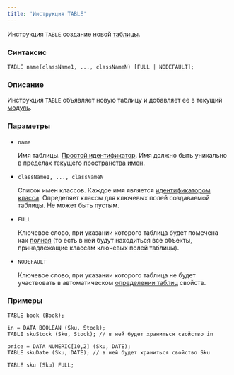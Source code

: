 ```yaml
---
title: 'Инструкция TABLE'
---
```


Инструкция `TABLE` создание новой [таблицы](Tables.md).

### Синтаксис

    TABLE name(className1, ..., classNameN) [FULL | NODEFAULT];

### Описание

Инструкция `TABLE` объявляет новую таблицу и добавляет ее в текущий [модуль](Modules.md). 


### Параметры

- `name`

    Имя таблицы. [Простой идентификатор](IDs.md#id-broken). Имя должно быть уникально в пределах текущего [пространства имен](Naming.md#namespace).

- `className1, ..., classNameN`

    Список имен классов. Каждое имя является [идентификатором класса](IDs.md#classname-broken). Определяет классы для ключевых полей создаваемой таблицы. Не может быть пустым.

- `FULL`

    Ключевое слово, при указании которого таблица будет помечена как [полная](Tables.md#full) (то есть в ней будут находиться все объекты, принадлежащие классам ключевых полей таблицы).  

- `NODEFAULT`

    Ключевое слово, при указании которого таблица не будет участвовать в автоматическом [определении таблиц](Tables.md#property-broken) свойств.

### Примеры

```lsf
TABLE book (Book);

in = DATA BOOLEAN (Sku, Stock);
TABLE skuStock (Sku, Stock); // в ней будет храниться свойство in

price = DATA NUMERIC[10,2] (Sku, DATE);
TABLE skuDate (Sku, DATE); // в ней будет храниться свойство Sku

TABLE sku (Sku) FULL;
```
